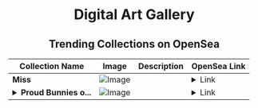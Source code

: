 <div align="center">

# Digital Art Gallery

## Trending Collections on OpenSea

| Collection Name                       | Image                                                                                     | Description                       | OpenSea Link                                                                                          |
|---------------------------------------|-------------------------------------------------------------------------------------------|-----------------------------------|--------------------------------------------------------------------------------------------------------|
| **Miss** | ![Image](https://i.seadn.io/s/raw/files/dd8d917d4357dd8daa2dade8d0ee0a8f.jpg?w=500&auto=format?w=200&auto=format) |  | <details><summary>Link</summary>[Miss](https://opensea.io/collection/miss-55)</details> |
| **<details><summary>Proud Bunnies o...</summary>Proud Bunnies on Base</details>** | ![Image](https://i.seadn.io/s/raw/files/76149ce6d7e90ef518446aac28ca3f4d.jpg?w=500&auto=format?w=200&auto=format) |  | <details><summary>Link</summary>[Proud Bunnies on Base](https://opensea.io/collection/proud-bunnies-on-base)</details> |

</div>